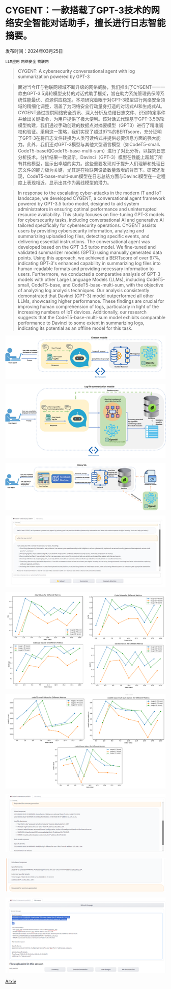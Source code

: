 # CYGENT：一款搭载了GPT-3技术的网络安全智能对话助手，擅长进行日志智能摘要。

发布时间：2024年03月25日

`LLM应用` `网络安全` `物联网`

> CYGENT: A cybersecurity conversational agent with log summarization powered by GPT-3

> 面对当今IT与物联网领域不断升级的网络威胁，我们推出了CYGENT——一款由GPT-3.5涡轮模型支持的对话式助手框架，旨在助力系统管理员保障系统性能最优、资源供应稳定。本项研究着眼于对GPT-3模型进行网络安全领域的精细化调整，涵盖了为网络安全行动量身打造的对话式AI和生成式AI。CYGENT通过提供网络安全资讯、深入分析及总结日志文件、识别特定事件并给出关键指令，为用户提供了极大便利。该对话式代理基于GPT-3.5涡轮模型构建，我们通过手动创建的数据点对摘要模型（GPT3）进行了精准调校和验证。采用这一策略，我们实现了超过97%的BERTscore，充分证明了GPT-3在将日志文件转换为人类可读格式并提供必要信息方面的强大能力。此外，我们还对GPT-3模型与其他大型语言模型（如CodeT5-small、CodeT5-base和CodeT5-base-multi-sum）进行了对比分析，以探究日志分析技术。分析结果一致显示，Davinci（GPT-3）模型在性能上超越了所有其他模型，显示出卓越的实力。这些重要发现对于提升人们理解和处理日志文件的能力极为关键，尤其是在物联网设备数量激增的背景下。研究还发现，CodeT5-base-multi-sum模型在日志总结方面与Davinci模型在一定程度上表现相近，显示出其作为离线模型的潜力。

> In response to the escalating cyber-attacks in the modern IT and IoT landscape, we developed CYGENT, a conversational agent framework powered by GPT-3.5 turbo model, designed to aid system administrators in ensuring optimal performance and uninterrupted resource availability. This study focuses on fine-tuning GPT-3 models for cybersecurity tasks, including conversational AI and generative AI tailored specifically for cybersecurity operations. CYGENT assists users by providing cybersecurity information, analyzing and summarizing uploaded log files, detecting specific events, and delivering essential instructions. The conversational agent was developed based on the GPT-3.5 turbo model. We fine-tuned and validated summarizer models (GPT3) using manually generated data points. Using this approach, we achieved a BERTscore of over 97%, indicating GPT-3's enhanced capability in summarizing log files into human-readable formats and providing necessary information to users. Furthermore, we conducted a comparative analysis of GPT-3 models with other Large Language Models (LLMs), including CodeT5-small, CodeT5-base, and CodeT5-base-multi-sum, with the objective of analyzing log analysis techniques. Our analysis consistently demonstrated that Davinci (GPT-3) model outperformed all other LLMs, showcasing higher performance. These findings are crucial for improving human comprehension of logs, particularly in light of the increasing numbers of IoT devices. Additionally, our research suggests that the CodeT5-base-multi-sum model exhibits comparable performance to Davinci to some extent in summarizing logs, indicating its potential as an offline model for this task.

![CYGENT：一款搭载了GPT-3技术的网络安全智能对话助手，擅长进行日志智能摘要。](../../../paper_images/2403.17160/Chatbot_flow.jpg)

![CYGENT：一款搭载了GPT-3技术的网络安全智能对话助手，擅长进行日志智能摘要。](../../../paper_images/2403.17160/summarization_flow.jpg)

![CYGENT：一款搭载了GPT-3技术的网络安全智能对话助手，擅长进行日志智能摘要。](../../../paper_images/2403.17160/History_data_flow.jpg)

![CYGENT：一款搭载了GPT-3技术的网络安全智能对话助手，擅长进行日志智能摘要。](../../../paper_images/2403.17160/chatlogs.jpg)

![CYGENT：一款搭载了GPT-3技术的网络安全智能对话助手，擅长进行日志智能摘要。](../../../paper_images/2403.17160/GPT3-Rouge.png)

![CYGENT：一款搭载了GPT-3技术的网络安全智能对话助手，擅长进行日志智能摘要。](../../../paper_images/2403.17160/CodeT5-Rouge.png)

![CYGENT：一款搭载了GPT-3技术的网络安全智能对话助手，擅长进行日志智能摘要。](../../../paper_images/2403.17160/generated_summ1.png)

![CYGENT：一款搭载了GPT-3技术的网络安全智能对话助手，擅长进行日志智能摘要。](../../../paper_images/2403.17160/generated_summ1_rule.png)

![CYGENT：一款搭载了GPT-3技术的网络安全智能对话助手，擅长进行日志智能摘要。](../../../paper_images/2403.17160/request_change_data.png)

[Arxiv](https://arxiv.org/abs/2403.17160)